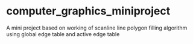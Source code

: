 # computer_graphics_miniproject
A mini project based on working of scanline line polygon filling algorithm using global edge table and active edge table
